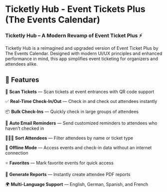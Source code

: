 # Ticketly Hub - Event Tickets Plus (The Events Calendar) 

### Ticketly Hub – A Modern Revamp of Event Ticket Plus ⚡
Ticketly Hub is a reimagined and upgraded version of Event Ticket Plus by The Events Calendar. Designed with modern UI/UX principles and enhanced performance in mind, this app simplifies event ticketing for organizers and attendees alike.

## 🚀 Features
🎫 **Scan Tickets** — Scan tickets at event entrances with QR code support  

✅ **Real-Time Check-In/Out** — Check in and check out attendees instantly  

📦 **Bulk Check-Ins** — Quickly check in large groups of attendees  

📧 **Auto Email Reminders** — Send customized reminders to attendees who haven’t checked in  

🧑‍🤝‍🧑 **Sort Attendees** — Filter attendees by name or ticket type  

📴 **Offline Mode** — Access events and check-in data without an internet connection  

⭐ **Favorites** — Mark favorite events for quick access  

📄 **Generate Reports** — Instantly create attendee PDF reports  

🌍 **Multi-Language Support** — English, German, Spanish, and French  
